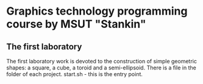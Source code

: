 # Graphics technology programming course by MSUT "Stankin"
## The first laboratory
The first laboratory work is devoted to the construction of simple geometric shapes: a square, a cube, a toroid and a semi-ellipsoid. There is a file in the folder of each project. start.sh - this is the entry point.
